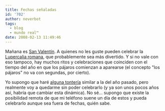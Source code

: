 ```yaml
---
title: Fechas señaladas
id: '702'
author: neverbot
tags:
  - blog
  - mundo real™
date: 2008-02-13 11:49:46
---
```


Mañana es [San Valentín](http://en.wikipedia.org/wiki/Valentine%27s_Day). A quienes no les guste pueden celebrar la [Lupercalia romana](http://en.wikipedia.org/wiki/Lupercalia), que probablemente sea más divertido. Y si no vale con eso tampoco, hay muchos ritos y celebraciones que coinciden con el tiempo del año en que los pájaros comienzan a aparearse (el concepto "los pájaros" no va con segundas, por cierto).

Yo supongo que haré [alguna tontería](https://neverbot.com/san-valentin-esa-gran-excusa/) similar a la del año pasado, pero realmente voy a quedarme sin poder celebrarlo (y ya son unos pocos años así, habría que cambiar esta dinámica). No sé... supongo que existe la posibilidad remota de que mi teléfono suene un día de estos y pueda celebrarlo aunque sea fuera de fechas, quién sabe.